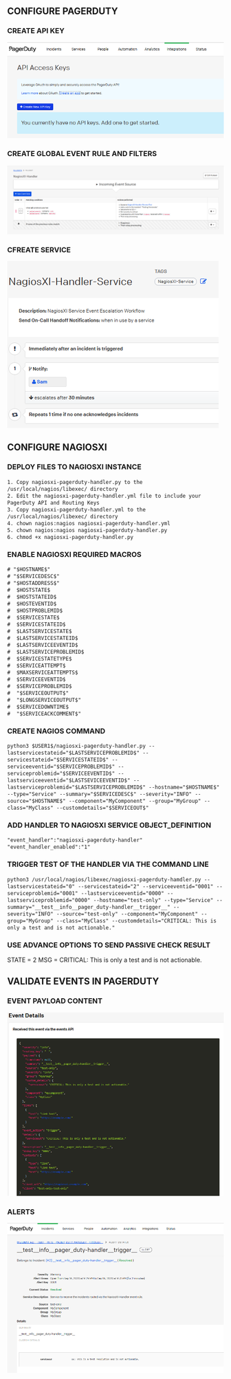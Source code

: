 ## CONFIGURE PAGERDUTY
### CREATE API KEY
![NagiosXI-PagerDuty-Handler_PagerDutyAPIKey](media/NagiosXI-PagerDuty-Handler_PagerDutyAPIKey.PNG)

### CREATE GLOBAL EVENT RULE AND FILTERS
![NagiosXI-PagerDuty-Handler_EventRule](media/NagiosXI-PagerDuty-Handler_EventRule.PNG)

### CFREATE SERVICE
![NagiosXI-Pagerduty-Handler_PagerDutyService](media/NagiosXI-Pagerduty-Handler_PagerDutyService.PNG)

## CONFIGURE NAGIOSXI
### DEPLOY FILES TO NAGIOSXI INSTANCE
    1. Copy nagiosxi-pagerduty-handler.py to the /usr/local/nagios/libexec/ directory
    2. Edit the nagiosxi-pagerduty-handler.yml file to include your PagerDuty API and Routing Keys
    3. Copy nagiosxi-pagerduty-handler.yml to the /usr/local/nagios/libexec/ directory
    4. chown nagios:nagios nagiosxi-pagerduty-handler.yml
    5. chown nagios:nagios nagiosxi-pagerduty-handler.py
    6. chmod +x nagiosxi-pagerduty-handler.py

### ENABLE NAGIOSXI REQUIRED MACROS

    # "$HOSTNAME$" 
    # "$SERVICEDESC$" 
    # "$HOSTADDRESS$" 
    #  $HOSTSTATE$ 
    #  $HOSTSTATEID$ 
    #  $HOSTEVENTID$ 
    #  $HOSTPROBLEMID$ 
    #  $SERVICESTATE$ 
    #  $SERVICESTATEID$ 
    #  $LASTSERVICESTATE$ 
    #  $LASTSERVICESTATEID$ 
    #  $LASTSERVICEEVENTID$ 
    #  $LASTSERVICEPROBLEMID$ 
    #  $SERVICESTATETYPE$ 
    #  $SERVICEATTEMPT$ 
    #  $MAXSERVICEATTEMPTS$ 
    #  $SERVICEEVENTID$ 
    #  $SERVICEPROBLEMID$ 
    #  "$SERVICEOUTPUT$" 
    #  "$LONGSERVICEOUTPUT$" 
    #  $SERVICEDOWNTIME$ 
    #  "$SERVICEACKCOMMENT$"  


### CREATE NAGIOS COMMAND
    python3 $USER1$/nagiosxi-pagerduty-handler.py --lastservicestateid="$LASTSERVICEPROBLEMID$" --servicestateid="$SERVICESTATEID$" --serviceeventid="$SERVICEPROBLEMID$" --serviceproblemid="$SERVICEEVENTID$" --lastserviceeventid="$LASTSEVICEEVENTID$" --lastserviceproblemid="$LASTSERVICEPROBLEMID$" --hostname="$HOSTNAME$" --type="Service" --summary="$SERVICEDESC$" --severity="INFO" --source="$HOSTNAME$" --component="MyComponent" --group="MyGroup" --class="MyClass" --customdetails="$SERVICEOUT$"

### ADD HANDLER TO NAGIOSXI SERVICE OBJECT_DEFINITION
    "event_handler":"nagiosxi-pagerduty-handler"
    "event_handler_enabled":"1"

### TRIGGER TEST OF THE HANDLER VIA THE COMMAND LINE
    python3 /usr/local/nagios/libexec/nagiosxi-pagerduty-hamdler.py --lastservicestateid="0" --servicestateid="2" --serviceeventid="0001" --serviceproblemid="0001" --lastserviceeventid="0000" --lastserviceproblemid="0000" --hostname="test-only" --type="Service" --summary="__test__info__pager_duty-handler__trigger__" --severity="INFO" --source="test-only" --component="MyComponent" --group="MyGroup" --class="MyClass" --customdetails="CRITICAL: This is only a test and is not actionable."

### USE ADVANCE OPTIONS TO SEND PASSIVE CHECK RESULT
STATE = 2
MSG = CRITICAL: This is only a test and is not actionable.

## VALIDATE EVENTS IN PAGERDUTY
### EVENT PAYLOAD CONTENT
![NagiosXI-PagerDuty-Handler_MessageContent](media/NagiosXI-PagerDuty-Handler_MessageContent.PNG )

### ALERTS
![NagiosXI-PagerDuty-Handler_IncidentDetails-Test-Info](media/NagiosXI-PagerDuty-Handler_IncidentDetails-Test-Info.PNG)

